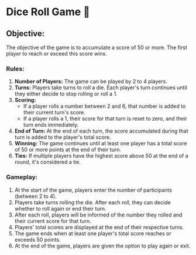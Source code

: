 # Dice Roll Game 🎲
## Objective:

The objective of the game is to accumulate a score of 50 or more. The first player to reach or exceed this score wins.

### Rules:

1. **Number of Players:** The game can be played by 2 to 4 players.
2. **Turns:** Players take turns to roll a die. Each player's turn continues until they either decide to stop rolling or roll a 1.
3. **Scoring:**
    - If a player rolls a number between 2 and 6, that number is added to their current turn's score.
    - If a player rolls a 1, their score for that turn is reset to zero, and their turn ends immediately.
4. **End of Turn:** At the end of each turn, the score accumulated during that turn is added to the player's total score.
5. **Winning:** The game continues until at least one player has a total score of 50 or more points at the end of their turn.
6. **Ties:** If multiple players have the highest score above 50 at the end of a round, it's considered a tie.

### Gameplay:

1. At the start of the game, players enter the number of participants (between 2 to 4).
2. Players take turns rolling the die. After each roll, they can decide whether to roll again or end their turn.
3. After each roll, players will be informed of the number they rolled and their current score for that turn.
4. Players' total scores are displayed at the end of their respective turns.
5. The game ends when at least one player's total score reaches or exceeds 50 points.
6. At the end of the game, players are given the option to play again or exit.